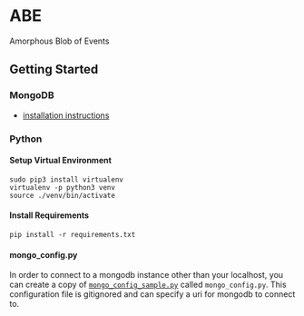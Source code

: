 # ABE
Amorphous Blob of Events

## Getting Started

### MongoDB

- [installation instructions](https://docs.mongodb.com/getting-started/shell/installation/)

### Python

#### Setup Virtual Environment

```shell
sudo pip3 install virtualenv
virtualenv -p python3 venv
source ./venv/bin/activate
```

#### Install Requirements

```shell
pip install -r requirements.txt
```

#### mongo_config.py

In order to connect to a mongodb instance other than your localhost, you can create a copy of [`mongo_config_sample.py`](mongo_config_sample.py) called `mongo_config.py`. This configuration file is gitignored and can specify a uri for mongodb to connect to.
